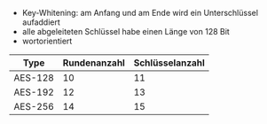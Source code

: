 - Key-Whitening: am Anfang und am Ende wird ein Unterschlüssel aufaddiert
- alle abgeleiteten Schlüssel habe einen Länge von 128 Bit
- wortorientiert

| Type    | Rundenanzahl | Schlüsselanzahl |
| ------- | ------------ | --------------- |
| AES-128 | 10           | 11              |
| AES-192 | 12           | 13              |
| AES-256 | 14           | 15              |
